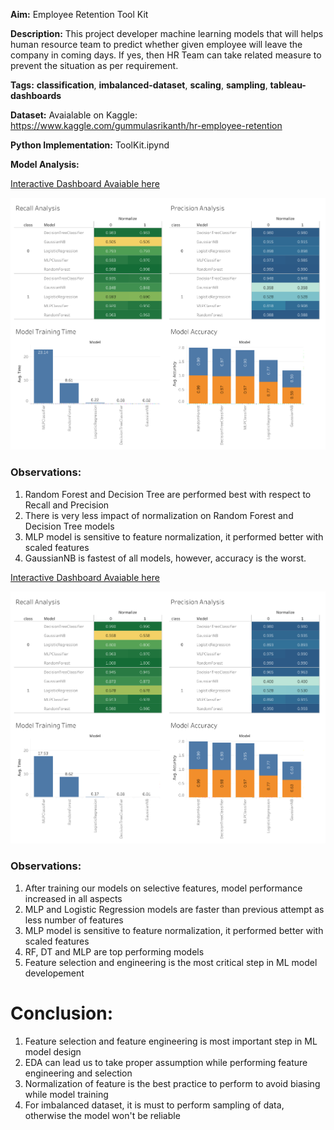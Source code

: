 **Aim:** Employee Retention Tool Kit

**Description:** This project developer machine learning models that will helps human resource team to predict whether given employee will leave the company in coming days. If yes, then HR Team can take related measure to prevent the situation as per requirement.

**Tags:** **classification**, **imbalanced-dataset**, **scaling**, **sampling**, **tableau-dashboards**

**Dataset:** Avaialable on Kaggle: https://www.kaggle.com/gummulasrikanth/hr-employee-retention

**Python Implementation:** ToolKit.ipynd

**Model Analysis:** 

[Interactive Dashboard Avaiable here](https://public.tableau.com/profile/pramod.nagare#!/vizhome/EmployeeRetentionToolKitModelPerformanceAnalysis1/ModelAnalysis)

<img src= Model%20Analysis/Model%20Analysis%201.png>

### Observations:

1. Random Forest and Decision Tree are performed best with respect to Recall and Precision
2. There is very less impact of normalization on Random Forest and Decision Tree models
3. MLP model is sensitive to feature normalization, it performed better with scaled features
4. GaussianNB is fastest of all models, however, accuracy is the worst.

[Interactive Dashboard Avaiable here](https://public.tableau.com/profile/pramod.nagare#!/vizhome/EmployeeRetentionToolKitModelPerformanceAnalysis2/ModelAnalysis)

<img src= Model%20Analysis/Model%20Analysis%202.png>

### Observations:

1. After training our models on selective features, model performance increased in all aspects
2. MLP and Logistic Regression models are faster than previous attempt as less number of features
3. MLP model is sensitive to feature normalization, it performed better with scaled features
4. RF, DT and MLP are top performing models
5. Feature selection and engineering is the most critical step in ML model developement


# Conclusion:

1. Feature selection and feature engineering is most important step in ML model design
2. EDA can lead us to take proper assumption while performing feature engineering and selection
3. Normalization of feature is the best practice to perform to avoid biasing while model training
4. For imbalanced dataset, it is must to perform sampling of data, otherwise the model won't be reliable
